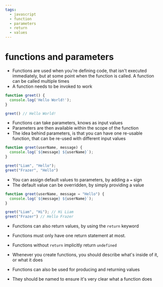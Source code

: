 ```yaml
---
tags:
  - javascript
  - function
  - parameters
  - return
  - values
---
```

# functions and parameters

* Functions are used when you're defining code, that isn't executed immediately, but at some point when the function is called. A function can be called multiple times
* A function needs to be invoked to work

```js
function greet() {
  console.log('Hello World!');
}

greet() // Hello World!
```

* Functions can take parameters, knows as input values
* Parameters are then available within the scope of the function
* The idea behind parameters, is that you can have one re-usable function, that can be re-used with different input values
```js
function greet(userName, message) {
  console.log(`${message} ${userName}`);
}

greet("Liam", "Hello");
greet("Frazer", "Hello")
```

* You can assign default values to parameters, by adding a `=` sign
* The default value can be overridden, by simply providing a value
```js
function greet(userName, message = "Hello") {
  console.log(`${message} ${userName}`);
}

greet("Liam", "Hi"); // Hi Liam
greet("Frazer") // Hello Frazer
```

* Functions can also return values, by using the `return` keyword
* Functions must only have one return statement at most.
* Functions without `return` implicitly return `undefined`

* Whenever you create functions, you should describe what's inside of it, or what it does
* Functions can also be used for producing and returning values
* They should be named to ensure it's very clear what a function does